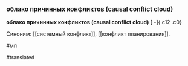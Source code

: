 ### облако причинных конфликтов (causal conflict cloud)

**облако причинных конфликтов (causal conflict cloud)** [ -]{.c12 .c0}

Синоним: [[системный конфликт]], [[конфликт планирования]].

#мп

#translated
